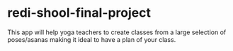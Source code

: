 # redi-shool-final-project
This app will help yoga teachers to create classes from a large selection of poses/asanas making it ideal to have a plan of your class.
